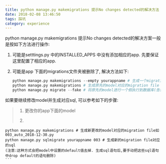 ```yaml
---
title: python manage.py makemigrations 提示No changes detected的解决方法
date: 2018-02-08 13:46:50
tags: 踩坑
category: experience
---
```


python manage.py makemigrations 提示No changes detected的解决方案一般是按如下方法进行操作:

<!--more-->

1. 可能是setttings.py 中的INSTALLED_APPS 中没有添加相应的app. 先要保证这里配置了相应的app.

2. 可能是app 下面的migrations文件夹被删除了, 解决方法如下:
   ```python
   python manage.py makemigrations --empty yourappname # 生成一个migrations文件夹和一个空的initial.py
   python manage.py makemigrations # 生成原先的model对应的migration file
   python manage.py migrate --fake # 将原先的model进行一个假执行到数据库(告诉django数据库这些老的数据已经在数据库中了). 这样django会认为之前的model都已经在数据库中了.

   ```

如果要继续修改model并生成对应sql, 可以参考如下的步骤:
>1. 更改你的app下面的model
>2. ```python
    python manage.py makemigrations # 生成新更改的model对应的migration file如003_auto_2018-12-30.py
    python manage.py sqlmigrate yourappname 003 # 生成新的migration file对应的sql
    (注意:这种方式会把model中设置的default值去掉. 生成sql语句后,要手动把这些sql语句中drop default的语句删除)
    ```
